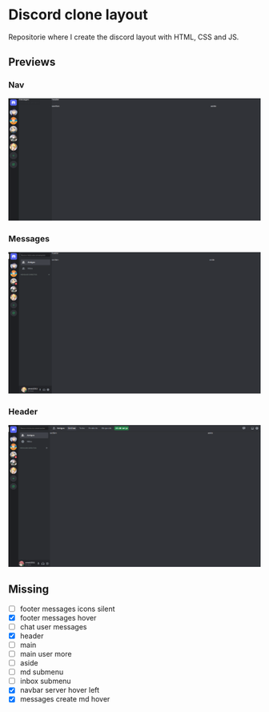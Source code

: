 # Discord clone layout

Repositorie where I create the discord layout with HTML, CSS and JS.

## Previews

### Nav

![Discord layout nav preview](./previews-gh/discord-layout-nav.png)

### Messages

![Discord layout messages preview](./previews-gh/discord-layout-messages.png)

### Header

![Discord layout header preview](./previews-gh/discord-layout-header.png)

## Missing

* [ ] footer messages icons silent
* [x] footer messages hover
* [ ] chat user messages
* [x] header
* [ ] main
* [ ] main user more
* [ ] aside
* [ ] md submenu
* [ ] inbox submenu
* [x] navbar server hover left
* [x] messages create md hover
